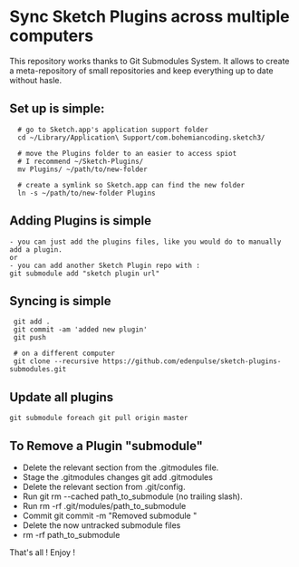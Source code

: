 # Sync Sketch Plugins across multiple computers
This repository works thanks to Git Submodules System. It allows to create a meta-repository of small repositories and keep everything up to date without hasle. 

## Set up is simple:
```
  # go to Sketch.app's application support folder
  cd ~/Library/Application\ Support/com.bohemiancoding.sketch3/

  # move the Plugins folder to an easier to access spiot
  # I recommend ~/Sketch-Plugins/
  mv Plugins/ ~/path/to/new-folder

  # create a symlink so Sketch.app can find the new folder
  ln -s ~/path/to/new-folder Plugins

```

## Adding Plugins is simple
```
- you can just add the plugins files, like you would do to manually add a plugin.
or
- you can add another Sketch Plugin repo with : 
git submodule add "sketch plugin url"

```

## Syncing is simple
```
 git add .
 git commit -am 'added new plugin'
 git push

 # on a different computer
 git clone --recursive https://github.com/edenpulse/sketch-plugins-submodules.git

```
## Update all plugins

```
git submodule foreach git pull origin master

```
## To Remove a Plugin "submodule"

- Delete the relevant section from the .gitmodules file.
- Stage the .gitmodules changes git add .gitmodules
- Delete the relevant section from .git/config.
- Run git rm --cached path_to_submodule (no trailing slash).
- Run rm -rf .git/modules/path_to_submodule
- Commit git commit -m "Removed submodule <name>"
- Delete the now untracked submodule files
- rm -rf path_to_submodule


That's all ! Enjoy ! 
